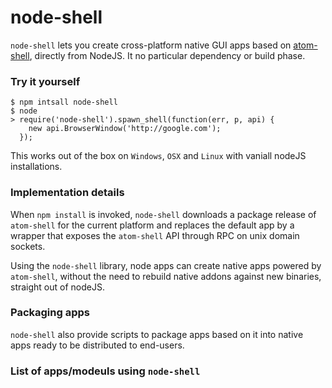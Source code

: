 node-shell
==========

`node-shell` lets you create cross-platform native GUI apps based on [atom-shell](https://github.com/atom/atom-shell),
directly from NodeJS. It no particular dependency or build phase.

### Try it yourself

```
$ npm intsall node-shell
$ node
> require('node-shell').spawn_shell(function(err, p, api) { 
    new api.BrowserWindow('http://google.com'); 
  });
```
This works out of the box on `Windows`, `OSX` and `Linux` with vaniall nodeJS installations.

### Implementation details

When `npm install` is invoked, `node-shell` downloads a package release of `atom-shell`
for the current platform and replaces the default app by a wrapper that exposes the 
`atom-shell` API through RPC on unix domain sockets.

Using the `node-shell` library, node apps can create native apps powered by `atom-shell`,
without the need to rebuild native addons against new binaries, straight out of nodeJS.

### Packaging apps

`node-shell` also provide scripts to package apps based on it into native apps ready
to be distributed to end-users.

### List of apps/modeuls using `node-shell`
